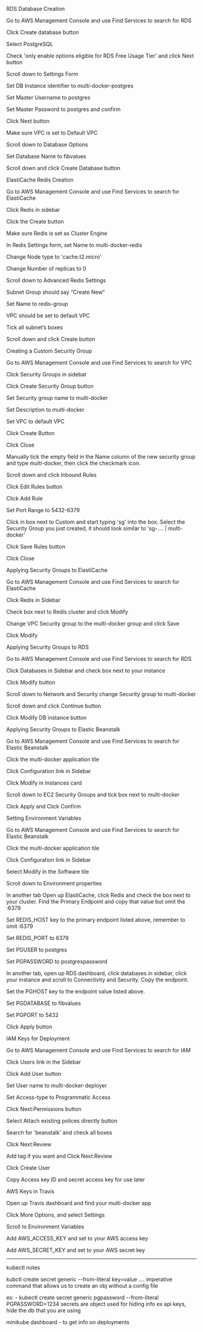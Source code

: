 RDS Database Creation

Go to AWS Management Console and use Find Services to search for RDS

Click Create database button

Select PostgreSQL

Check 'only enable options eligible for RDS Free Usage Tier' and click Next button

Scroll down to Settings Form

Set DB Instance identifier to multi-docker-postgres

Set Master Username to postgres

Set Master Password to postgres and confirm

Click Next button

Make sure VPC is set to Default VPC

Scroll down to Database Options

Set Database Name to fibvalues

Scroll down and click Create Database button

ElastiCache Redis Creation

Go to AWS Management Console and use Find Services to search for ElastiCache

Click Redis in sidebar

Click the Create button

Make sure Redis is set as Cluster Engine

In Redis Settings form, set Name to multi-docker-redis

Change Node type to 'cache.t2.micro'

Change Number of replicas to 0

Scroll down to Advanced Redis Settings

Subnet Group should say “Create New"

Set Name to redis-group

VPC should be set to default VPC

Tick all subnet’s boxes

Scroll down and click Create button

Creating a Custom Security Group

Go to AWS Management Console and use Find Services to search for VPC

Click Security Groups in sidebar

Click Create Security Group button

Set Security group name to multi-docker

Set Description to multi-docker

Set VPC to default VPC

Click Create Button

Click Close

Manually tick the empty field in the Name column of the new security group and type multi-docker, then click the checkmark icon.

Scroll down and click Inbound Rules

Click Edit Rules button

Click Add Rule

Set Port Range to 5432-6379

Click in box next to Custom and start typing 'sg' into the box. Select the Security Group you just created, it should look similar to 'sg-…. | multi-docker’

Click Save Rules button

Click Close

Applying Security Groups to ElastiCache

Go to AWS Management Console and use Find Services to search for ElastiCache

Click Redis in Sidebar

Check box next to Redis cluster and click Modify

Change VPC Security group to the multi-docker group and click Save

Click Modify

Applying Security Groups to RDS

Go to AWS Management Console and use Find Services to search for RDS

Click Databases in Sidebar and check box next to your instance

Click Modify button

Scroll down to Network and Security change Security group to multi-docker

Scroll down and click Continue button

Click Modify DB instance button

Applying Security Groups to Elastic Beanstalk

Go to AWS Management Console and use Find Services to search for Elastic Beanstalk

Click the multi-docker application tile

Click Configuration link in Sidebar

Click Modify in Instances card

Scroll down to EC2 Security Groups and tick box next to multi-docker

Click Apply and Click Confirm

Setting Environment Variables

Go to AWS Management Console and use Find Services to search for Elastic Beanstalk

Click the multi-docker application tile

Click Configuration link in Sidebar

Select Modify in the Software tile

Scroll down to Environment properties

In another tab Open up ElastiCache, click Redis and check the box next to your cluster. Find the Primary Endpoint and copy that value but omit the :6379

Set REDIS_HOST key to the primary endpoint listed above, remember to omit :6379

Set REDIS_PORT to 6379

Set PGUSER to postgres

Set PGPASSWORD to postgrespassword

In another tab, open up RDS dashboard, click databases in sidebar, click your instance and scroll to Connectivity and Security. Copy the endpoint.

Set the PGHOST key to the endpoint value listed above.

Set PGDATABASE to fibvalues

Set PGPORT to 5432

Click Apply button

IAM Keys for Deployment

Go to AWS Management Console and use Find Services to search for IAM

Click Users link in the Sidebar

Click Add User button

Set User name to multi-docker-deployer

Set Access-type to Programmatic Access

Click Next:Permissions button

Select Attach existing polices directly button

Search for 'beanstalk' and check all boxes

Click Next:Review

Add tag if you want and Click Next:Review

Click Create User

Copy Access key ID and secret access key for use later

AWS Keys in Travis

Open up Travis dashboard and find your multi-docker app

Click More Options, and select Settings

Scroll to Environment Variables

Add AWS_ACCESS_KEY and set to your AWS access key

Add AWS_SECRET_KEY and set to your AWS secret key

---

kubectl notes

kubctl create secret generic <name> --from-literal key=value
.... imperative command that allows us to create an obj without a config file

ex: - kubectl create secret generic pgpassword --from-literal PGPASSWORD=1234
secrets are object used for hiding info ex api keys, hide the db that you are using

minikube dashboard - to get info on deployments
